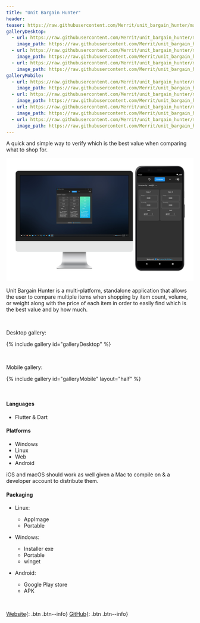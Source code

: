 ```yaml
---
title: "Unit Bargain Hunter"
header:
teaser: https://raw.githubusercontent.com/Merrit/unit_bargain_hunter/main/assets/images/screenshots/screenshot-showcase-desktop-and-mobile.png
galleryDesktop:
  - url: https://raw.githubusercontent.com/Merrit/unit_bargain_hunter/main/assets/images/screenshots/screenshot-desktop-initial.png
    image_path: https://raw.githubusercontent.com/Merrit/unit_bargain_hunter/main/assets/images/screenshots/screenshot-desktop-initial.png
  - url: https://raw.githubusercontent.com/Merrit/unit_bargain_hunter/main/assets/images/screenshots/screenshot-desktop-compared.png
    image_path: https://raw.githubusercontent.com/Merrit/unit_bargain_hunter/main/assets/images/screenshots/screenshot-desktop-compared.png
  - url: https://raw.githubusercontent.com/Merrit/unit_bargain_hunter/main/assets/images/screenshots/screenshot-desktop-multiple.png
    image_path: https://raw.githubusercontent.com/Merrit/unit_bargain_hunter/main/assets/images/screenshots/screenshot-desktop-multiple.png
galleryMobile:
  - url: https://raw.githubusercontent.com/Merrit/unit_bargain_hunter/main/assets/images/screenshots/screenshot-android-inital.png
    image_path: https://raw.githubusercontent.com/Merrit/unit_bargain_hunter/main/assets/images/screenshots/screenshot-android-inital.png
  - url: https://raw.githubusercontent.com/Merrit/unit_bargain_hunter/main/assets/images/screenshots/screenshot-android-compared.png
    image_path: https://raw.githubusercontent.com/Merrit/unit_bargain_hunter/main/assets/images/screenshots/screenshot-android-compared.png
  - url: https://raw.githubusercontent.com/Merrit/unit_bargain_hunter/main/assets/images/screenshots/screenshot-android-multi.png
    image_path: https://raw.githubusercontent.com/Merrit/unit_bargain_hunter/main/assets/images/screenshots/screenshot-android-multi.png
  - url: https://raw.githubusercontent.com/Merrit/unit_bargain_hunter/main/assets/images/screenshots/screenshot-android-lightTheme.png
    image_path: https://raw.githubusercontent.com/Merrit/unit_bargain_hunter/main/assets/images/screenshots/screenshot-android-lightTheme.png
---
```


A quick and simple way to verify which is the best value when comparing what to
shop for.

![Showcase](https://raw.githubusercontent.com/Merrit/unit_bargain_hunter/main/assets/images/screenshots/screenshot-showcase-desktop-and-mobile.png)


Unit Bargain Hunter is a multi-platform, standalone application that allows the
user to compare multiple items when shopping by item count, volume, or weight
along with the price of each item in order to easily find which is the best
value and by how much.


<br>


Desktop gallery:


{% include gallery id="galleryDesktop" %}


<br>


Mobile gallery:


{% include gallery id="galleryMobile" layout="half" %}

<br>

#### Languages

- Flutter & Dart


#### Platforms

- Windows
- Linux
- Web
- Android
  
iOS and macOS should work as well given a Mac to compile
on & a developer account to distribute them.


#### Packaging

- Linux:
  - AppImage
  - Portable

- Windows:
  - Installer exe
  - Portable
  - winget

- Android:
  - Google Play store
  - APK


<br>


[Website](https://merritt.codes/bargain.html){: .btn .btn--info}
[GitHub](https://github.com/Merrit/unit_bargain_hunter){: .btn .btn--info}
